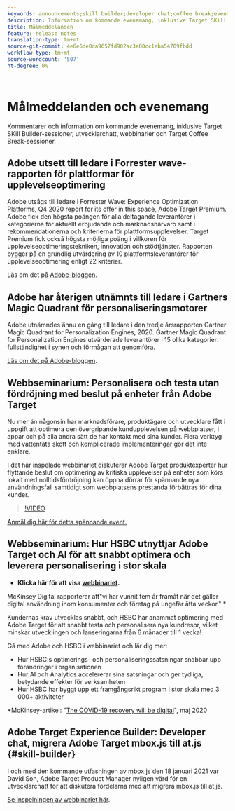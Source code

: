 ```yaml
---
keywords: announcements;skill builder;developer chat;coffee break;events
description: Information om kommande evenemang, inklusive Target SKill Builder-sessioner, utvecklarchats, webbinarier och Target Coffee Break-sessioner.
title: Målmeddelanden
feature: release notes
translation-type: tm+mt
source-git-commit: 4e6e6de0da9657fd902ac3e80cc1eba54709fbdd
workflow-type: tm+mt
source-wordcount: '507'
ht-degree: 0%

---
```



# Målmeddelanden och evenemang

Kommentarer och information om kommande evenemang, inklusive Target SKill Builder-sessioner, utvecklarchatt, webbinarier och Target Coffee Break-sessioner.

## Adobe utsett till ledare i Forrester wave-rapporten för plattformar för upplevelseoptimering

Adobe utsågs till ledare i Forrester Wave: Experience Optimization Platforms, Q4 2020 report for its offer in this space, Adobe Target Premium. Adobe fick den högsta poängen för alla deltagande leverantörer i kategorierna för aktuellt erbjudande och marknadsnärvaro samt i rekommendationerna och kriterierna för plattformsupplevelser. Target Premium fick också högsta möjliga poäng i villkoren för upplevelseoptimeringstekniken, innovation och stödtjänster. Rapporten bygger på en grundlig utvärdering av 10 plattformsleverantörer för upplevelseoptimering enligt 22 kriterier.

Läs om det på [Adobe-bloggen](https://blog.adobe.com/en/2020/11/24/adobe-named-leader-in-forrester-wave-report-experience-optimization-platforms.html).

## Adobe har återigen utnämnts till ledare i Gartners Magic Quadrant för personaliseringsmotorer

Adobe utnämndes ännu en gång till ledare i den tredje årsrapporten Gartner Magic Quadrant for Personalization Engines, 2020. Gartner Magic Quadrant for Personalization Engines utvärderade leverantörer i 15 olika kategorier: fullständighet i synen och förmågan att genomföra.

[Läs om det på Adobe-bloggen](https://theblog.adobe.com/adobe-again-named-leader-in-gartner-magic-quadrant-for-personalization-engines/).

## Webbseminarium: Personalisera och testa utan fördröjning med beslut på enheter från Adobe Target

Nu mer än någonsin har marknadsförare, produktägare och utvecklare fått i uppgift att optimera den övergripande kundupplevelsen på webbplatser, i appar och på alla andra sätt de har kontakt med sina kunder. Flera verktyg med vattentäta skott och komplicerade implementeringar gör det inte enklare.

I det här inspelade webbinariet diskuterar Adobe Target produktexperter hur flyttande beslut om optimering av kritiska upplevelser på enheter som körs lokalt med nolltidsfördröjning kan öppna dörrar för spännande nya användningsfall samtidigt som webbplatsens prestanda förbättras för dina kunder.

>[!VIDEO](https://video.tv.adobe.com/v/328148)

[Anmäl dig här för detta spännande event.](https://www.adobeeventsonline.com/Target/2020/OnDeviceDecisions/invite.html)

## Webbseminarium: Hur HSBC utnyttjar Adobe Target och AI för att snabbt optimera och leverera personalisering i stor skala

* **Klicka här för att visa [webbinariet](https://seminars.adobeconnect.com/ps4ozlg7qfdy/?proto=true).**

McKinsey Digital rapporterar att&quot;vi har vunnit fem år framåt när det gäller digital användning inom konsumenter och företag på ungefär åtta veckor.&quot; *

Kundernas krav utvecklas snabbt, och HSBC har anammat optimering med Adobe Target för att snabbt testa och personalisera nya kundresor, vilket minskar utvecklingen och lanseringarna från 6 månader till 1 vecka!

Gå med Adobe och HSBC i webbinariet och lär dig mer:

* Hur HSBC:s optimerings- och personaliseringssatsningar snabbar upp förändringar i organisationen
* Hur AI och Analytics accelererar sina satsningar och ger tydliga, betydande effekter för verksamheten
* Hur HSBC har byggt upp ett framgångsrikt program i stor skala med 3 000+ aktiviteter

*McKinsey-artikel: &quot;[The COVID-19 recovery will be digital](https://www.mckinsey.com/business-functions/mckinsey-digital/our-insights/the-covid-19-recovery-will-be-digital-a-plan-for-the-first-90-days#)&quot;, maj 2020

## Adobe Target Experience Builder: Developer chat, migrera Adobe Target mbox.js till at.js {#skill-builder}

I och med den kommande utfasningen av mbox.js den 18 januari 2021 var David Son, Adobe Target Product Manager nyligen värd för en utvecklarchatt för att diskutera fördelarna med att migrera mbox.js till at.js.

[Se inspelningen av webbinariet här](https://seminars.adobeconnect.com/ptdo6mfo6qn6/?proto=true).